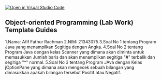 [![Open in Visual Studio Code](https://classroom.github.com/assets/open-in-vscode-c66648af7eb3fe8bc4f294546bfd86ef473780cde1dea487d3c4ff354943c9ae.svg)](https://classroom.github.com/online_ide?assignment_repo_id=8980845&assignment_repo_type=AssignmentRepo)
## Object-oriented Programming (Lab Work) Template Guides
1.Nama: Afif Fathur Rachman
2.NIM: 21343075
3.Soal No 1 tentang Program Java yang menampilkan Segitiga dengan Angka.
4.Soal No 2 tentang Program Java dengan kelas Scanner yang dimana akan diminta untuk memasukkan Jumlah baris dan akan menampilkan segitiga "#" terbalik dan segitiga "*" normal.
5.Soal No 3 tentang Program JAva dengan Kelas jOptionPane yang dimana akan mengecek sebuah bilangan yang dimasukkan apakah bilangan tersebut Positif atau Negatif.
